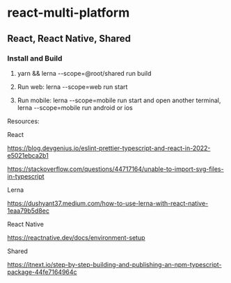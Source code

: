 # react-multi-platform

## React, React Native, Shared

### Install and Build

1. yarn && lerna --scope=@root/shared run build

2. Run web: lerna --scope=web run start

3. Run mobile: lerna --scope=mobile run start and open another terminal, lerna --scope=mobile run android or ios

Resources:

React

https://blog.devgenius.io/eslint-prettier-typescript-and-react-in-2022-e5021ebca2b1

https://stackoverflow.com/questions/44717164/unable-to-import-svg-files-in-typescript

Lerna

https://dushyant37.medium.com/how-to-use-lerna-with-react-native-1eaa79b5d8ec

React Native

https://reactnative.dev/docs/environment-setup

Shared

https://itnext.io/step-by-step-building-and-publishing-an-npm-typescript-package-44fe7164964c
